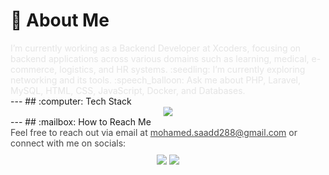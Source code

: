 # :dizzy: About Me
<div style="opacity: 0.1; transition: opacity 1.5s ease-in-out;" onmouseover="this.style.opacity='1';" onmouseout="this.style.opacity='0.8';">
I’m currently working as a Backend Developer at Xcoders, focusing on backend applications across various domains such as learning, medical, e-commerce, logistics, and HR systems.  
:seedling: I’m currently exploring networking and its tools.  
:speech_balloon: Ask me about PHP, Laravel, MySQL, HTML, CSS, JavaScript, Docker, and Databases.
</div>
---
## :computer: Tech Stack
<div align="center" style="transform: scale(0.95); transition: transform 0.5s ease;" onmouseover="this.style.transform='scale(1)';" onmouseout="this.style.transform='scale(0.95)';">
  <img src="https://skillicons.dev/icons?i=php,laravel,html,css,js,mysql,docker" />
</div>
---
## :mailbox: How to Reach Me
<div style="opacity: 0.8; transition: opacity 1.5s ease-in-out;" onmouseover="this.style.opacity='1';" onmouseout="this.style.opacity='0.8';">
Feel free to reach out via email at <a href="mailto:mohamed.saadd288@gmail.com">mohamed.saadd288@gmail.com</a> or connect with me on socials:  
<div align="center" style="margin-top: 10px;">
  <a href="https://www.linkedin.com/in/mohamed-saad-6b7a2a282/"><img src="https://img.shields.io/badge/LinkedIn-%230077B5.svg?logo=linkedin&logoColor=white"></a>
  <a href="https://www.youtube.com/@mohamedsaad5486"><img src="https://img.shields.io/badge/YouTube-%23FF0000.svg?logo=YouTube&logoColor=white"></a>
</div>
</div>

